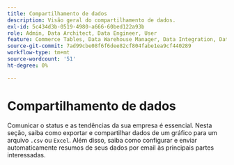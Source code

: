 ```yaml
---
title: Compartilhamento de dados
description: Visão geral do compartilhamento de dados.
exl-id: 5c434d3b-0519-4980-a666-60bed122a93b
role: Admin, Data Architect, Data Engineer, User
feature: Commerce Tables, Data Warehouse Manager, Data Integration, Data Import/Export
source-git-commit: 7ad99cbe08f6f6dee82cf804fabe1ea9cf440289
workflow-type: tm+mt
source-wordcount: '51'
ht-degree: 0%

---
```


# Compartilhamento de dados

Comunicar o status e as tendências da sua empresa é essencial. Nesta seção, saiba como exportar e compartilhar dados de um gráfico para um arquivo `.csv` ou `Excel`. Além disso, saiba como configurar e enviar automaticamente resumos de seus dados por email às principais partes interessadas.
